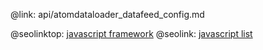@link: api/atomdataloader_datafeed_config.md

@seolinktop: [javascript framework](https://webix.com)
@seolink: [javascript list](https://webix.com/widget/list/)